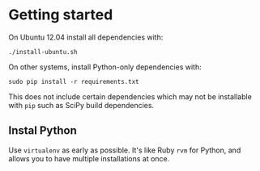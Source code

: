 # Getting started

On Ubuntu 12.04 install all dependencies with:

	./install-ubuntu.sh

On other systems, install Python-only dependencies with:

	sudo pip install -r requirements.txt

This does not include certain dependencies which may not be installable with `pip` such as SciPy build dependencies.

## Instal Python

Use `virtualenv` as early as possible. It's like Ruby `rvm` for Python, and allows you to have multiple installations at once.
